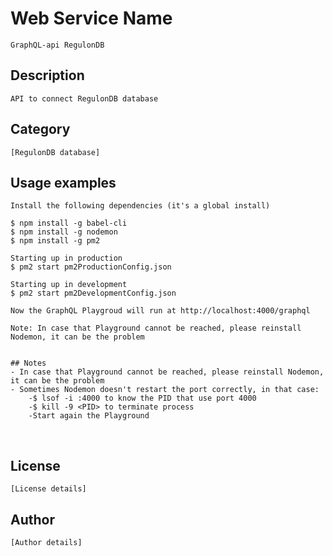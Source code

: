 # Web Service Name

    GraphQL-api RegulonDB

## Description

    API to connect RegulonDB database

## Category

    [RegulonDB database]

## Usage examples

    Install the following dependencies (it's a global install)
    
    $ npm install -g babel-cli
    $ npm install -g nodemon
    $ npm install -g pm2
    
    Starting up in production
    $ pm2 start pm2ProductionConfig.json

    Starting up in development
    $ pm2 start pm2DevelopmentConfig.json
    
    Now the GraphQL Playgroud will run at http://localhost:4000/graphql

    Note: In case that Playground cannot be reached, please reinstall Nodemon, it can be the problem
    
    
    ## Notes
    - In case that Playground cannot be reached, please reinstall Nodemon, it can be the problem
    - Sometimes Nodemon doesn't restart the port correctly, in that case:
    	-$ lsof -i :4000 to know the PID that use port 4000
    	-$ kill -9 <PID> to terminate process 
    	-Start again the Playground


​    

## License

    [License details]

## Author

    [Author details]
